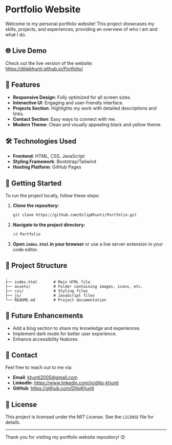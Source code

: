 # Portfolio Website

Welcome to my personal portfolio website! This project showcases my skills, projects, and experiences, providing an overview of who I am and what I do.

## 🌐 Live Demo

Check out the live version of the website: https://dilipkhunti.github.io/Portfolio/

## 🌟 Features

- **Responsive Design**: Fully optimized for all screen sizes.
- **Interactive UI**: Engaging and user-friendly interface.
- **Projects Section**: Highlights my work with detailed descriptions and links.
- **Contact Section**: Easy ways to connect with me.
- **Modern Theme**: Clean and visually appealing black and yellow theme.

## 🛠️ Technologies Used

- **Frontend**: HTML, CSS, JavaScript
- **Styling Framework**: Bootstrap/Tailwind
- **Hosting Platform**: GitHub Pages

## 🚀 Getting Started

To run the project locally, follow these steps:

1. **Clone the repository:**
   ```bash
   git clone https://github.com/DilipKhunti/Portfolio.git
   ```

2. **Navigate to the project directory:**
   ```bash
   cd Portfolio
   ```

3. **Open `index.html` in your browser** or use a live server extension in your code editor.

## 📂 Project Structure

```
.
├── index.html       # Main HTML file
├── assets/          # Folder containing images, icons, etc.
├── css/             # Styling files
├── js/              # JavaScript files
└── README.md        # Project documentation
```

## 🎯 Future Enhancements

- Add a blog section to share my knowledge and experiences.
- Implement dark mode for better user experience.
- Enhance accessibility features.

## 📧 Contact

Feel free to reach out to me via:

- **Email**: khunti2005@gmail.com
- **LinkedIn**: https://www.linkedin.com/in/dilip-khunti
- **GitHub**: https://github.com/DilipKhunti

## 📜 License

This project is licensed under the MIT License. See the `LICENSE` file for details.

---

Thank you for visiting my portfolio website repository! 😊
